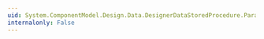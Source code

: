 ```yaml
---
uid: System.ComponentModel.Design.Data.DesignerDataStoredProcedure.Parameters
internalonly: False
---
```

